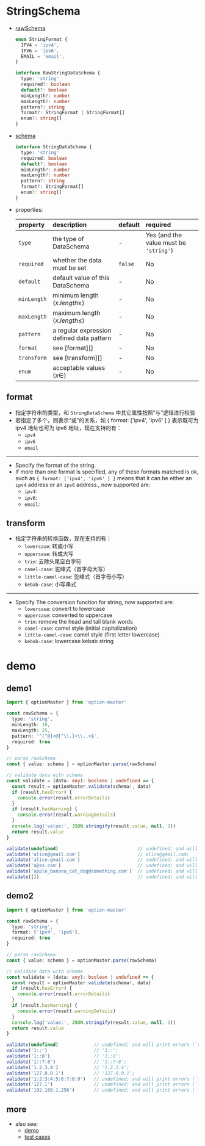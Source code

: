 # StringSchema
  * [rawSchema][]
    ```typescript
    enum StringFormat {
      IPV4 = 'ipv4',
      IPV6 = 'ipv6',
      EMAIL = 'email',
    }

    interface RawStringDataSchema {
      type: 'string'
      required?: boolean
      default?: boolean
      minLength?: number
      maxLength?: number
      pattern?: string
      format?: StringFormat | StringFormat[]
      enum?: string[]
    }
    ```

  * [schema][]
    ```typescript
    interface StringDataSchema {
      type: 'string'
      required: boolean
      default?: boolean
      minLength?: number
      maxLength?: number
      pattern?: string
      format?: StringFormat[]
      enum?: string[]
    }
    ```

  * properties:

     property           | description                               | default | required
    :-------------------|:------------------------------------------|:--------|:---------------------------------------
     `type`             | the type of DataSchema                    | -       | Yes (and the value must be `'string'`)
     `required`         | whether the data must be set              | `false` | No
     `default`          | default value of this DataSchema          | -       | No
     `minLength`        | minimum length ($x.length \geqslant$)     | -       | No
     `maxLength`        | maximum length ($x.length \leqslant$)     | -       | No
     `pattern`          | a regular expression defined data pattern | -       | No
     `format`           | see [format][]                            | -       | No
     `transform`        | see [transform][]                         | -       | No
     `enum`             | acceptable values ($x \in$)               | -       | No

## format

  * 指定字符串的类型，和 `StringDataSchema` 中其它属性按照“与”逻辑进行校验
  * 若指定了多个，则表示“或”的关系，如 { format: ['ipv4', 'ipv6' ] } 表示既可为 ipv4 地址也可为 ipv6 地址，现在支持的有：
    - `ipv4`
    - `ipv6`
    - `email`

  ---

  * Specify the format of the string.
  * If more than one format is specified, any of these formats matched is ok, such as `{ format: ['ipv4', 'ipv6' ] }` means that it can be either an `ipv4` address or an `ipv6` address., now supported are:
    - `ipv4`:
    - `ipv6`:
    - `email`:

## transform
  * 指定字符串的转换函数，现在支持的有：
    - `lowercase`: 转成小写
    - `uppercase`: 转成大写
    - `trim`: 去除头尾空白字符
    - `camel-case`: 驼峰式（首字母大写）
    - `little-camel-case`: 驼峰式（首字母小写）
    - `kebab-case`: 小写串式

  ----

  * Specify The conversion function for string, now supported are:
      - `lowercase`: convert to lowercase
      - `uppercase`: converted to uppercase
      - `trim`: remove the head and tail blank words
      - `camel-case`: camel style (initial capitalization)
      - `little-camel-case`: camel style (first letter lowercase)
      - `kebab-case`: lowercase kebab string

# demo

## demo1

  ```typescript
  import { optionMaster } from 'option-master'

  const rawSchema = {
    type: 'string',
    minLength: 10,
    maxLength: 25,
    pattern: '^[^@]+@[^\\.]+\\..+$',
    required: true
  }

  // parse rawSchema
  const { value: schema } = optionMaster.parse(rawSchema)

  // validate data with schema
  const validate = (data: any): boolean | undefined => {
    const result = optionMaster.validate(schema!, data)
    if (result.hasError) {
      console.error(result.errorDetails)
    }
    if (result.hasWarning) {
      console.error(result.warningDetails)
    }
    console.log('value:', JSON.stringify(result.value, null, 2))
    return result.value
  }

  validate(undefined)                             // undefined; and will print errors (`required` is not satisfied)
  validate('alice@gmail.com')                     // alice@gmail.com;
  validate('alice.gmail.com')                     // undefined; and will print errors (`pattern` is not satisfied)
  validate('a@ss.com')                            // undefined; and will print errors (`minLength` is not satisfied)
  validate('apple_banana_cat_dog@something.com')  // undefined; and will print errors (`maxLength` is not satisfied)
  validate([])                                    // undefined; and will print errors (`type` is not satisfied)
  ```

## demo2
  ```typescript
  import { optionMaster } from 'option-master'

  const rawSchema = {
    type: 'string',
    format: ['ipv4', 'ipv6'],
    required: true
  }

 // parse rawSchema
  const { value: schema } = optionMaster.parse(rawSchema)

  // validate data with schema
  const validate = (data: any): boolean | undefined => {
    const result = optionMaster.validate(schema!, data)
    if (result.hasError) {
      console.error(result.errorDetails)
    }
    if (result.hasWarning) {
      console.error(result.warningDetails)
    }
    console.log('value:', JSON.stringify(result.value, null, 2))
    return result.value
  }

  validate(undefined)             // undefined; and will print errors (`required` is not satisfied)
  validate('1::')                 // '1::';
  validate('1::8')                // '1::8';
  validate('1::7:8')              // '1::7:8';
  validate('1.2.3.4')             // '1.2.3.4';
  validate('127.0.0.1')           // '127.0.0.1';
  validate('1:2:3:4:5:6:7:8:9')   // undefined; and will print errors (`format` is not satisfied: neither ipv4 nor ipv6)
  validate('127.1')               // undefined; and will print errors (`format` is not satisfied: neither ipv4 nor ipv6)
  validate('192.168.1.256')       // undefined; and will print errors (`format` is not satisfied: neither ipv4 nor ipv6)
  ```

## more
  * also see:
    - [demo][]
    - [test cases][test-cases]


[rawSchema]: ../../src/schema/string.ts#RawStringDataSchema
[schema]: ../../src/schema/string.ts#StringDataSchema
[demo]: ../../demo/string
[test-cases]: ../../test/cases/data-schema/base-schema/string
